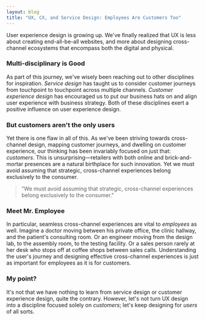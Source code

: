```yaml
---
layout: blog
title: "UX, CX, and Service Design: Employees Are Customers Too"
---
```


User experience design is growing up. We've finally realized that UX is less about creating end-all-be-all websites, and more about designing cross-channel ecosystems that encompass both the digital and physical.

### Multi-disciplinary is Good
As part of this journey, we've wisely been reaching out to other disciplines for inspiration. *Service design* has taught us to consider customer journeys from touchpoint to touchpoint across multiple channels. *Customer experience design* has encouraged us to put our business hats on and align user experience with business strategy. Both of these disciplines exert a positive influence on user experience design.

### But customers aren't the only users
Yet there is one flaw in all of this. As we've been striving towards cross-channel design, mapping customer journeys, and dwelling on customer experience, our thinking has been invariably focused on just that: *customers*. This is unsurprising—retailers with both online and brick-and-mortar presences are a natural birthplace for such innovation. Yet we must avoid assuming that strategic, cross-channel experiences belong exclusively to the consumer.

>"We must avoid assuming that strategic, cross-channel experiences belong exclusively to the consumer."

### Meet Mr. Employee
In particular, seamless cross-channel experiences are vital to *employees* as well. Imagine a doctor moving between his private office, the clinic hallway, and the patient's consulting room. Or an engineer moving from the design lab, to the assembly room, to the testing facility. Or a sales person rarely at her desk who stops off at coffee shops between sales calls. Understanding the user's journey and designing effective cross-channel experiences is just as important for employees as it is for customers.

### My point?
It's not that we have nothing to learn from service design or customer experience design, quite the contrary. However, let's not turn UX design into a discipline focused solely on *customers*; let's keep designing for *users* of all sorts.